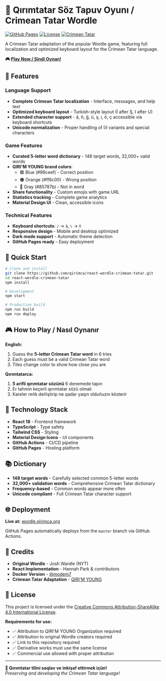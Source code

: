 # 🎯 Qırımtatar Söz Tapuv Oyunı / Crimean Tatar Wordle

[![GitHub Pages](https://img.shields.io/badge/GitHub%20Pages-Live-brightgreen)](https://wordle.qirimca.org)
[![License](https://img.shields.io/badge/License-CC%20BY--SA%204.0-lightgrey.svg)](LICENSE)
[![Crimean Tatar](https://img.shields.io/badge/Language-Qırımtatar-red.svg)](https://www.instagram.com/qirim.young/)

A Crimean Tatar adaptation of the popular Wordle game, featuring full localization and optimized keyboard layout for the Crimean Tatar language.

**🎮 [Play Now / Şindi Oynan!](https://wordle.qirimca.org)**

## 🌟 Features

### Language Support
- **Complete Crimean Tatar localization** - Interface, messages, and help text
- **Optimized keyboard layout** - Turkish-style layout (İ after Ş, I after U)  
- **Extended character support** - â, ñ, ğ, ü, ş, ı, ö, ç accessible via keyboard shortcuts
- **Unicode normalization** - Proper handling of İ/I variants and special characters

### Game Features  
- **Curated 5-letter word dictionary** - 148 target words, 32,000+ valid words
- **QIRI'M YOUNG brand colors**:
  - 🟦 Blue (#99ceef) - Correct position
  - 🟠 Orange (#ff8c00) - Wrong position  
  - 🔳 Gray (#85787b) - Not in word
- **Share functionality** - Custom emojis with game URL
- **Statistics tracking** - Complete game analytics
- **Material Design UI** - Clean, accessible icons

### Technical Features
- **Keyboard shortcuts**: `/` → `â`, `\` → `ñ`
- **Responsive design** - Mobile and desktop optimized
- **Dark mode support** - Automatic theme detection
- **GitHub Pages ready** - Easy deployment

## 🚀 Quick Start

```bash
# Clone and install
git clone https://github.com/qirimca/react-wordle-crimean-tatar.git
cd react-wordle-crimean-tatar
npm install

# Development
npm start

# Production build  
npm run build
npm run deploy
```

## 🎮 How to Play / Nasıl Oynanır

**English:**
1. Guess the **5-letter Crimean Tatar word** in 6 tries
2. Each guess must be a valid Crimean Tatar word  
3. Tiles change color to show how close you are

**Qırımtatarca:**
1. **5 arifli qırımtatar sözünü** 6 denemede tapın
2. Er tahmin keçerli qırımtatar sözü olmalı
3. Kareler reñk deñiştirip ne qadar yaqın olduñuznı kösterir

## 🔧 Technology Stack

- **React 18** - Frontend framework
- **TypeScript** - Type safety  
- **Tailwind CSS** - Styling
- **Material Design Icons** - UI components
- **GitHub Actions** - CI/CD pipeline
- **GitHub Pages** - Hosting platform

## 📚 Dictionary

- **148 target words** - Carefully selected common 5-letter words
- **32,000+ validation words** - Comprehensive Crimean Tatar dictionary
- **Frequency-based** - Common words appear more often
- **Unicode compliant** - Full Crimean Tatar character support

## 🌐 Deployment

**Live at:** [wordle.qirimca.org](https://wordle.qirimca.org)

GitHub Pages automatically deploys from the `master` branch via GitHub Actions.

## 🙏 Credits

- **Original Wordle** - Josh Wardle (NYT)
- **React Implementation** - Hannah Park & contributors
- **Docker Version** - [@modem7](https://github.com/modem7/react-wordle)
- **Crimean Tatar Adaptation** - [QIRI'M YOUNG](https://www.instagram.com/qirim.young/)

## 📄 License

This project is licensed under the [Creative Commons Attribution-ShareAlike 4.0 International License](LICENSE).

**Requirements for use:**
- ✅ Attribution to QIRI'M YOUNG Organization required
- ✅ Attribution to original Wordle creators required  
- ✅ Link to this repository required
- ✅ Derivative works must use the same license
- ✅ Commercial use allowed with proper attribution

---

**🎯 Qırımtatar tilini saqlav ve inkişaf ettirmek içün!**  
*Preserving and developing the Crimean Tatar language!*
